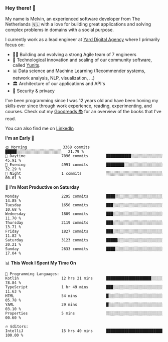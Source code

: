 ### Hey there! 👋

My name is Melvin, an experienced software developer from The Netherlands 🇳🇱 with a love for building great applications and solving complex problems in domains with a social purpose. 

I currently work as a lead engineer at [Yard Digital Agency](https://github.com/yardinternet) where I primarily focus on:

* 👏🏼 Building and evolving a strong Agile team of 7 engineers
* 🚀 Technological innovation and scaling of our community software, called [Yunits](https://www.yunits.com/).
* 📊 Data science and Machine Learning (Recommender systems, network analysis, NLP, visualization, ...)
* 🏛 Architecture of our applications and API's
* 🔐 Security & privacy

I've been programming since I was 12 years old and have been honing my skills ever since through work experience, reading, experimenting, and courses.
Check out my [Goodreads 📚](https://goodreads.com/melvinkoopmans) for an overview of the books that I've read. 

You can also find me on [LinkedIn](https://www.linkedin.com/in/melvinkoopmans)

<!--START_SECTION:waka-->
**I'm an Early 🐤** 

```text
🌞 Morning                3368 commits        █████░░░░░░░░░░░░░░░░░░░░   21.79 % 
🌆 Daytime                7096 commits        ███████████░░░░░░░░░░░░░░   45.91 % 
🌃 Evening                4991 commits        ████████░░░░░░░░░░░░░░░░░   32.29 % 
🌙 Night                  1 commits           ░░░░░░░░░░░░░░░░░░░░░░░░░   00.01 % 
```
📅 **I'm Most Productive on Saturday** 

```text
Monday                   2295 commits        ████░░░░░░░░░░░░░░░░░░░░░   14.85 % 
Tuesday                  1650 commits        ███░░░░░░░░░░░░░░░░░░░░░░   10.68 % 
Wednesday                1809 commits        ███░░░░░░░░░░░░░░░░░░░░░░   11.70 % 
Thursday                 2119 commits        ███░░░░░░░░░░░░░░░░░░░░░░   13.71 % 
Friday                   1827 commits        ███░░░░░░░░░░░░░░░░░░░░░░   11.82 % 
Saturday                 3123 commits        █████░░░░░░░░░░░░░░░░░░░░   20.21 % 
Sunday                   2633 commits        ████░░░░░░░░░░░░░░░░░░░░░   17.04 % 
```


📊 **This Week I Spent My Time On** 

```text
💬 Programming Languages: 
Kotlin                   12 hrs 21 mins      ████████████████████░░░░░   78.84 % 
TypeScript               1 hr 49 mins        ███░░░░░░░░░░░░░░░░░░░░░░   11.63 % 
HTML                     54 mins             █░░░░░░░░░░░░░░░░░░░░░░░░   05.78 % 
YAML                     29 mins             █░░░░░░░░░░░░░░░░░░░░░░░░   03.10 % 
Properties               5 mins              ░░░░░░░░░░░░░░░░░░░░░░░░░   00.60 % 

🔥 Editors: 
IntelliJ                 15 hrs 40 mins      █████████████████████████   100.00 % 
```


<!--END_SECTION:waka-->
